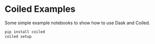 Coiled Examples
===============

Some simple example notebooks to show how to use Dask and Coiled.

```bash
pip install coiled
coiled setup
```
